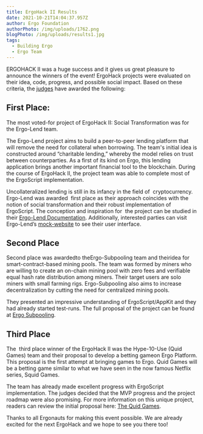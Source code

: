 ```yaml
---
title: ErgoHack II Results
date: 2021-10-21T14:04:37.957Z
author: Ergo Foundation
authorPhoto: /img/uploads/1762.png
blogPhoto: /img/uploads/results1.jpg
tags:
  - Building Ergo
  - Ergo Team
---
```

<!--StartFragment-->

ERGOHACK II was a huge success and it gives us great pleasure to announce the winners of the event! ErgoHack projects were evaluated on their idea, code, progress, and possible social impact. Based on these criteria, the [judges](https://ergoplatform.org/en/blog/2021-10-20-ergohack-ii-meet-your-judges/) have awarded the following:



## First Place: 

The most voted-for project of ErgoHack II: Social Transformation was for the Ergo-Lend team. 

The Ergo-Lend project aims to build a peer-to-peer lending platform that will remove the need for collateral when borrowing. The team's initial idea is constructed around “charitable lending,” whereby the model relies on trust between counterparties. As a first of its kind on Ergo, this lending application brings another important financial tool to the blockchain. During the course of ErgoHack II, the project team was able to complete most of the ErgoScript implementation. 

Uncollateralized lending is still in its infancy in the field of  cryptocurrency.  Ergo-Lend was awarded  first place as their approach coincides with the notion of social transformation and their robust implementation of ErgoScript. The conception and inspiration for  the project can be studied in their [Ergo-Lend Documentation](https://github.com/Ergo-Lend/ergo-lend-documentation). Additionally, interested parties can visit Ergo-Lend’s [mock-website](https://www.ergolend.org/) to see their user interface.

## Second Place

Second place was awardedto theErgo-Subpooling team and theiridea for smart-contract-based mining pools. The team was formed by miners who are willing to create an on-chain mining pool with zero fees and verifiable equal hash rate distribution among miners. Their target users are solo miners with small farming rigs. Ergo-Subpooling also aims to increase decentralization by cutting the need for centralized mining pools.

They presented an impressive understanding of ErgoScript/AppKit and they had already started test-runs. The full proposal of the project can be found at [Ergo Subpooling](https://github.com/K-Singh/ergo-subpooling).

## Third Place

The  third place winner of the ErgoHack II was the Hype-10-Use (Quid Games) team and their proposal to develop a betting gameon Ergo Platform. This proposal is the first attempt at bringing games to Ergo. Quid Games will be a betting game similar to what we have seen in the now famous Netflix series, Squid Games. 

The team has already made excellent progress with ErgoScript implementation. The judges decided that the MVP progress and the project roadmap were also promising. For more information on this unique project, readers can review the initial proposal here: [The Quid Games](https://github.com/hypo10use/quid-games).

Thanks to all Ergonauts for making this event possible. We are already excited for the next ErgoHack and we hope to see you there too! 

<!--EndFragment-->